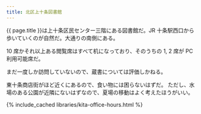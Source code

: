 ```yaml
---
title: 北区上十条図書館
---
```


{{ page.title }}は上十条区民センター三階にある図書館だ。JR 十条駅西口から歩いていくのが自然だ。大通りの南側にある。

10 席かそれ以上ある閲覧席はすべて机になっており、そのうちの 1, 2 席が PC 利用可能席だ。

まだ一度しか訪問していないので、蔵書については評価しかねる。

東十条商店街がほど近くにあるので、食い物には困らないはずだ。
ただし、水場のある公園が近隣にないはずなので、夏場の移動はよく考えたほうがいい。

{% include_cached libraries/kita-office-hours.html %}
